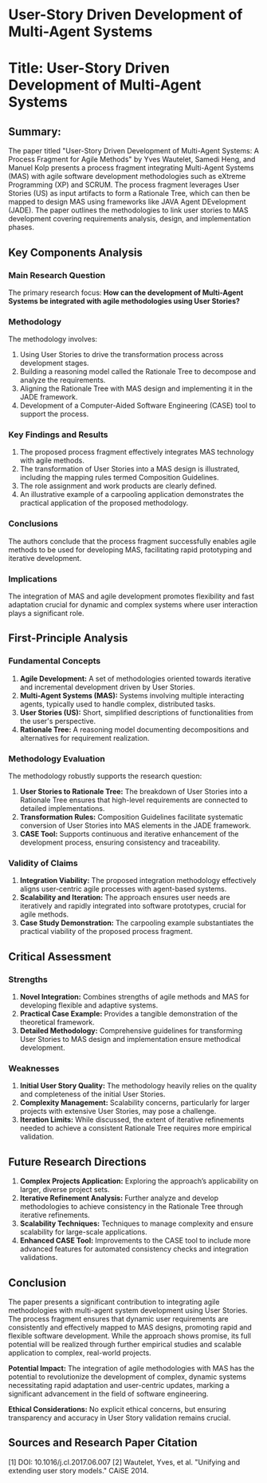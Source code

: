 # User-Story Driven Development of Multi-Agent Systems

# Title: User-Story Driven Development of Multi-Agent Systems

## Summary:
The paper titled "User-Story Driven Development of Multi-Agent Systems: A Process Fragment for Agile Methods" by Yves Wautelet, Samedi Heng, and Manuel Kolp presents a process fragment integrating Multi-Agent Systems (MAS) with agile software development methodologies such as eXtreme Programming (XP) and SCRUM. The process fragment leverages User Stories (US) as input artifacts to form a Rationale Tree, which can then be mapped to design MAS using frameworks like JAVA Agent DEvelopment (JADE). The paper outlines the methodologies to link user stories to MAS development covering requirements analysis, design, and implementation phases.

## Key Components Analysis

### Main Research Question
The primary research focus:
**How can the development of Multi-Agent Systems be integrated with agile methodologies using User Stories?**

### Methodology
The methodology involves:
1. Using User Stories to drive the transformation process across development stages.
2. Building a reasoning model called the Rationale Tree to decompose and analyze the requirements.
3. Aligning the Rationale Tree with MAS design and implementing it in the JADE framework.
4. Development of a Computer-Aided Software Engineering (CASE) tool to support the process.

### Key Findings and Results
1. The proposed process fragment effectively integrates MAS technology with agile methods.
2. The transformation of User Stories into a MAS design is illustrated, including the mapping rules termed Composition Guidelines.
3. The role assignment and work products are clearly defined.
4. An illustrative example of a carpooling application demonstrates the practical application of the proposed methodology.

### Conclusions
The authors conclude that the process fragment successfully enables agile methods to be used for developing MAS, facilitating rapid prototyping and iterative development. 

### Implications
The integration of MAS and agile development promotes flexibility and fast adaptation crucial for dynamic and complex systems where user interaction plays a significant role.

## First-Principle Analysis

### Fundamental Concepts
1. **Agile Development:** A set of methodologies oriented towards iterative and incremental development driven by User Stories.
2. **Multi-Agent Systems (MAS):** Systems involving multiple interacting agents, typically used to handle complex, distributed tasks.
3. **User Stories (US):** Short, simplified descriptions of functionalities from the user's perspective.
4. **Rationale Tree:** A reasoning model documenting decompositions and alternatives for requirement realization.

### Methodology Evaluation
The methodology robustly supports the research question:
1. **User Stories to Rationale Tree:** The breakdown of User Stories into a Rationale Tree ensures that high-level requirements are connected to detailed implementations.
2. **Transformation Rules:** Composition Guidelines facilitate systematic conversion of User Stories into MAS elements in the JADE framework.
3. **CASE Tool:** Supports continuous and iterative enhancement of the development process, ensuring consistency and traceability.

### Validity of Claims
1. **Integration Viability:** The proposed integration methodology effectively aligns user-centric agile processes with agent-based systems.
2. **Scalability and Iteration:** The approach ensures user needs are iteratively and rapidly integrated into software prototypes, crucial for agile methods.
3. **Case Study Demonstration:** The carpooling example substantiates the practical viability of the proposed process fragment.

## Critical Assessment

### Strengths
1. **Novel Integration:** Combines strengths of agile methods and MAS for developing flexible and adaptive systems.
2. **Practical Case Example:** Provides a tangible demonstration of the theoretical framework.
3. **Detailed Methodology:** Comprehensive guidelines for transforming User Stories to MAS design and implementation ensure methodical development.

### Weaknesses
1. **Initial User Story Quality:** The methodology heavily relies on the quality and completeness of the initial User Stories.
2. **Complexity Management:** Scalability concerns, particularly for larger projects with extensive User Stories, may pose a challenge.
3. **Iteration Limits:** While discussed, the extent of iterative refinements needed to achieve a consistent Rationale Tree requires more empirical validation.

## Future Research Directions

1. **Complex Projects Application:** Exploring the approach’s applicability on larger, diverse project sets.
2. **Iterative Refinement Analysis:** Further analyze and develop methodologies to achieve consistency in the Rationale Tree through iterative refinements.
3. **Scalability Techniques:** Techniques to manage complexity and ensure scalability for large-scale applications.
4. **Enhanced CASE Tool:** Improvements to the CASE tool to include more advanced features for automated consistency checks and integration validations.

## Conclusion
The paper presents a significant contribution to integrating agile methodologies with multi-agent system development using User Stories. The process fragment ensures that dynamic user requirements are consistently and effectively mapped to MAS designs, promoting rapid and flexible software development. While the approach shows promise, its full potential will be realized through further empirical studies and scalable application to complex, real-world projects.

**Potential Impact:**
The integration of agile methodologies with MAS has the potential to revolutionize the development of complex, dynamic systems necessitating rapid adaptation and user-centric updates, marking a significant advancement in the field of software engineering.

**Ethical Considerations:**
No explicit ethical concerns, but ensuring transparency and accuracy in User Story validation remains crucial.

## Sources and Research Paper Citation
[1] DOI: 10.1016/j.cl.2017.06.007
[2] Wautelet, Yves, et al. "Unifying and extending user story models." CAiSE 2014.